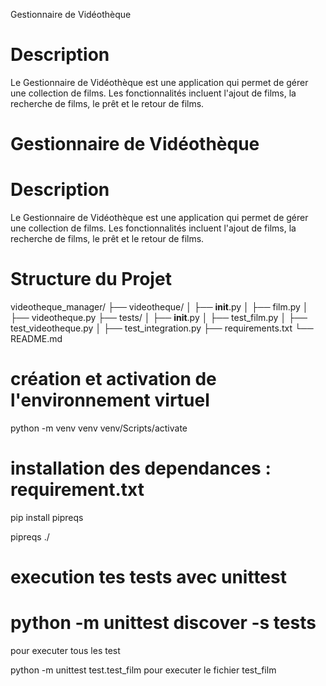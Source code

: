  Gestionnaire de Vidéothèque

# Description

Le Gestionnaire de Vidéothèque est une application qui permet de gérer une collection de films. Les fonctionnalités incluent l'ajout de films, la recherche de films, le prêt et le retour de films.


# Gestionnaire de Vidéothèque

# Description
Le Gestionnaire de Vidéothèque est une application qui permet de gérer une collection de films. Les fonctionnalités incluent l'ajout de films, la recherche de films, le prêt et le retour de films.

# Structure du Projet

videotheque_manager/
├── videotheque/
│   ├── __init__.py
│   ├── film.py
│   ├── videotheque.py
├── tests/
│   ├── __init__.py
│   ├── test_film.py
│   ├── test_videotheque.py
│   ├── test_integration.py
├── requirements.txt
└── README.md

# création et activation de l'environnement virtuel
python -m venv venv
venv/Scripts/activate

# installation des dependances : requirement.txt

pip install pipreqs

pipreqs ./

# execution tes tests avec unittest
# python -m unittest discover -s tests
pour executer tous les test

python -m unittest test.test_film
pour executer le fichier test_film